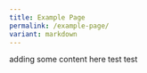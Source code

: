 ```yaml
---
title: Example Page
permalink: /example-page/
variant: markdown
---
```

adding some content here
test test 